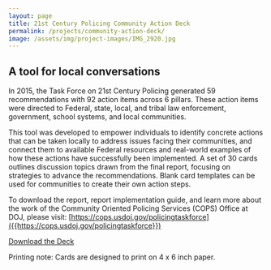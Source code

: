 ```yaml
---
layout: page
title: 21st Century Policing Community Action Deck
permalink: /projects/community-action-deck/
image: /assets/img/project-images/IMG_2920.jpg
---
```


## A tool for local conversations

In 2015, the Task Force on 21st Century Policing generated 59 recommendations with 92 action items across 6 pillars. These action items were directed to Federal, state, local, and tribal law enforcement, government, school systems, and local communities. 

This tool was developed to empower individuals to identify concrete actions that can be taken locally to address issues facing their communities, and connect them to available Federal resources and real-world examples of how these actions have successfully been implemented. A set of 30 cards outlines discussion topics drawn from the final report, focusing on strategies to advance the recommendations. Blank card templates can be used for communities to create their own action steps.

To download the report, report implementation guide, and learn more about the work of the Community Oriented Policing Services (COPS) Office at DOJ, please visit: [https://cops.usdoj.gov/policingtaskforce]({{https://cops.usdoj.gov/policingtaskforce}})

<a class="usa-button" href="{{site.baseurl}}/assets/files/Community Action Deck_12132016.pdf">Download the Deck</a>

Printing note: Cards are designed to print on 4 x 6 inch paper.


